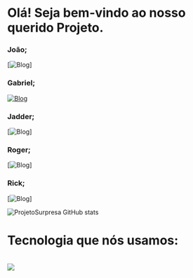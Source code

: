 
# Olá! Seja bem-vindo ao nosso querido Projeto.

### João;
[![Blog](https://img.shields.io/badge/GitHub-100000?style=for-the-badge&logo=github&logoColor=white)]
### Gabriel;
[![Blog](https://img.shields.io/badge/GitHub-100000?style=for-the-badge&logo=github&logoColor=white)](https://github.com/GabrielCAlmd)
### Jadder;
[![Blog](https://img.shields.io/badge/GitHub-100000?style=for-the-badge&logo=github&logoColor=white)]
### Roger;
[![Blog](https://img.shields.io/badge/GitHub-100000?style=for-the-badge&logo=github&logoColor=white)]
### Rick;
[![Blog](https://img.shields.io/badge/GitHub-100000?style=for-the-badge&logo=github&logoColor=white)]

![ProjetoSurpresa GitHub stats](https://github-readme-stats.vercel.app/api?username=ProjetoSurpresa&show_icons=true&theme=radical)

# Tecnologia que nós usamos:

<div style="display: inline_block"><br/>
 <img align="center alt="html5" src="https://img.shields.io/badge/Python-14354C?style=for-the-badge&logo=python&logoColor=white" />

